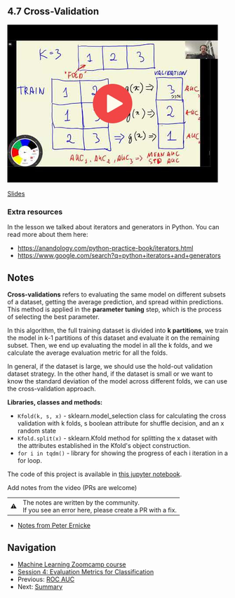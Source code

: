 ## 4.7 Cross-Validation

<a href="https://www.youtube.com/watch?v=BIIZaVtUbf4&list=PL3MmuxUbc_hIhxl5Ji8t4O6lPAOpHaCLR"><img src="images/thumbnail-4-07.jpg"></a>

[Slides](https://www.slideshare.net/AlexeyGrigorev/ml-zoomcamp-4-evaluation-metrics-for-classification)

### Extra resources

In the lesson we talked about iterators and generators in Python. You can read more about them here:

- https://anandology.com/python-practice-book/iterators.html
- https://www.google.com/search?q=python+iterators+and+generators

## Notes

**Cross-validations** refers to evaluating the same model on different subsets of a dataset, getting the average prediction, and spread within predictions. This method is applied in the **parameter tuning** step, which is the process of selecting the best parameter.

In this algorithm, the full training dataset is divided into **k partitions**, we train the model in k-1 partitions of this dataset and evaluate it on the remaining subset. Then, we end up evaluating the model in all the k folds, and we calculate the average evaluation metric for all the folds.

In general, if the dataset is large, we should use the hold-out validation dataset strategy. In the other hand, if the dataset is small or we want to know the standard deviation of the model across different folds, we can use the cross-validation approach.

**Libraries, classes and methods:**

- `Kfold(k, s, x)` - sklearn.model_selection class for calculating the cross validation with k folds, s boolean attribute for shuffle decision, and an x random state
- `Kfold.split(x)` - sklearn.Kfold method for splitting the x dataset with the attributes established in the Kfold's object construction.
- `for i in tqdm()` - library for showing the progress of each i iteration in a for loop.

The code of this project is available in [this jupyter notebook](https://github.com/alexeygrigorev/mlbookcamp-code/blob/master/course-zoomcamp/04-evaluation/notebook.ipynb).

Add notes from the video (PRs are welcome)

<table>
   <tr>
      <td>⚠️</td>
      <td>
         The notes are written by the community. <br>
         If you see an error here, please create a PR with a fix.
      </td>
   </tr>
</table>

- [Notes from Peter Ernicke](https://knowmledge.com/2023/10/08/ml-zoomcamp-2023-evaluation-metrics-for-classification-part-7/)

## Navigation

- [Machine Learning Zoomcamp course](../)
- [Session 4: Evaluation Metrics for Classification](./)
- Previous: [ROC AUC](06-auc.md)
- Next: [Summary](08-summary.md)
